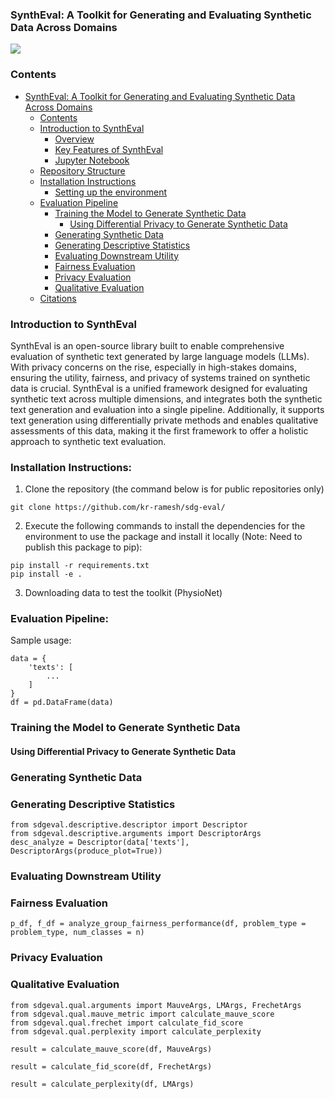 ### SynthEval: A Toolkit for Generating and Evaluating Synthetic Data Across Domains

<a href="https://colab.research.google.com/drive/1pM3Y0DGYAY2ocSismwOmshIJlWwC5WQW?usp=sharing" alt="Colab">
    <img src="https://colab.research.google.com/assets/colab-badge.svg" /></a>

### Contents
- [SynthEval: A Toolkit for Generating and Evaluating Synthetic Data Across Domains](#syntheval-a-toolkit-for-generating-and-evaluating-synthetic-data-across-domains)
    - [Contents](#contents)
    - [Introduction to SynthEval](#introduction)
      - [Overview](#overview)
      - [Key Features of SynthEval](#key-features-of-syntheval)
      - [Jupyter Notebook](#jupyter-notebooks)
    - [Repository Structure](#repository-structure)
    - [Installation Instructions](#installation-instructions)
      - [Setting up the environment](#setting-up-the-environment)
    - [Evaluation Pipeline](#evaluation-pipeline)
        - [Training the Model to Generate Synthetic Data](#training-the-model-to-generate-synthetic-data)
            - [Using Differential Privacy to Generate Synthetic Data](#using-differential-privacy-to-generate-synthetic-data) 
        - [Generating Synthetic Data](#generating-synthetic-data)
        - [Generating Descriptive Statistics](#generating-descriptive-statistics)
        - [Evaluating Downstream Utility](#evaluating-downstream-utility)
        - [Fairness Evaluation](#fairness-evaluation)
        - [Privacy Evaluation](#privacy-evaluation)
        - [Qualitative Evaluation](#qualitative-evaluation)
    - [Citations](#citations)


### Introduction to SynthEval

SynthEval is an open-source library built to enable comprehensive evaluation of synthetic text generated by large language models (LLMs). With privacy concerns on the rise, especially in high-stakes domains, ensuring the utility, fairness, and privacy of systems trained on synthetic data is crucial. SynthEval is a unified framework designed for evaluating synthetic text across multiple dimensions, and integrates both the synthetic text generation and evaluation into a single pipeline. Additionally, it supports text generation using differentially private methods and enables qualitative assessments of this data, making it the first framework to offer a holistic approach to synthetic text evaluation.

### Installation Instructions:

1. Clone the repository (the command below is for public repositories only)
```
git clone https://github.com/kr-ramesh/sdg-eval/
```

2. Execute the following commands to install the dependencies for the environment to use the package and install it locally (Note: Need to publish this package to pip):
```
pip install -r requirements.txt
pip install -e .
```

3. Downloading data to test the toolkit (PhysioNet)

### Evaluation Pipeline:

Sample usage:


```
data = {
    'texts': [
        ...
    ]
}
df = pd.DataFrame(data)
```

### Training the Model to Generate Synthetic Data

#### Using Differential Privacy to Generate Synthetic Data

### Generating Synthetic Data

### Generating Descriptive Statistics

```
from sdgeval.descriptive.descriptor import Descriptor
from sdgeval.descriptive.arguments import DescriptorArgs
desc_analyze = Descriptor(data['texts'], DescriptorArgs(produce_plot=True))
```

### Evaluating Downstream Utility

### Fairness Evaluation

```
p_df, f_df = analyze_group_fairness_performance(df, problem_type = problem_type, num_classes = n)
```

### Privacy Evaluation

### Qualitative Evaluation

```
from sdgeval.qual.arguments import MauveArgs, LMArgs, FrechetArgs
from sdgeval.qual.mauve_metric import calculate_mauve_score
from sdgeval.qual.frechet import calculate_fid_score
from sdgeval.qual.perplexity import calculate_perplexity

result = calculate_mauve_score(df, MauveArgs)

result = calculate_fid_score(df, FrechetArgs)

result = calculate_perplexity(df, LMArgs)
```

